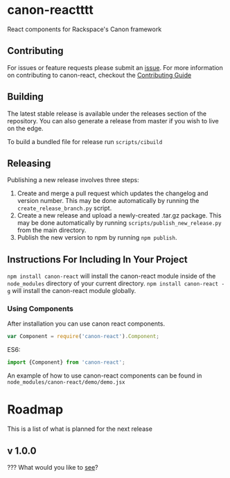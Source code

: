 [](https://travis-ci.org/rackerlabs/canon-react)
[](http://badge.fury.io/js/canon-react)

# canon-reactttt

React components for Rackspace's Canon framework

## Contributing

For issues or feature requests please submit an [issue](https://github.com/rackerlabs/canon-react/issues). For more information on contributing to canon-react, checkout the [Contributing Guide](CONTRIBUTING.md)

## Building

The latest stable release is available under the releases section of the repository. You can also generate a release from master if you wish to live on the edge.

To build a bundled file for release run `scripts/cibuild`

## Releasing
Publishing a new release involves three steps:
1. Create and merge a pull request which updates the changelog and version number. This may be done automatically by running the `create_release_branch.py` script.
2. Create a new release and upload a newly-created .tar.gz package. This may be done automatically by running `scripts/publish_new_release.py` from the main directory.
3. Publish the new version to npm by running `npm publish`.

## Instructions For Including In Your Project

`npm install canon-react` will install the canon-react module inside of the `node_modules` directory of your current directory. `npm install canon-react -g` will install the canon-react module globally.

### Using Components

After installation you can use canon react components.

```javascript
var Component = require('canon-react').Component;
```

ES6:

```javascript
import {Component} from 'canon-react';
```

An example of how to use canon-react components can be found in `node_modules/canon-react/demo/demo.jsx`

# Roadmap

This is a list of what is planned for the next release

## v 1.0.0

??? What would you like to [see](https://github.com/rackerlabs/canon-react/issues/new)?

